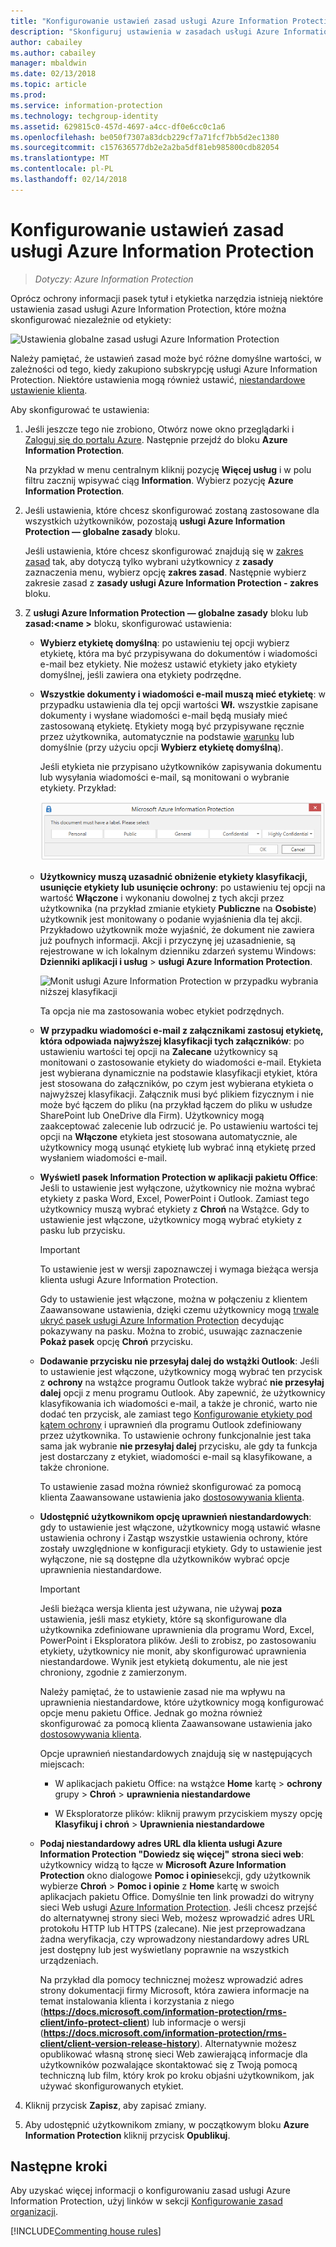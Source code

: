 ```yaml
---
title: "Konfigurowanie ustawień zasad usługi Azure Information Protection"
description: "Skonfiguruj ustawienia w zasadach usługi Azure Information Protection mające zastosowanie do wszystkich użytkowników i urządzeń."
author: cabailey
ms.author: cabailey
manager: mbaldwin
ms.date: 02/13/2018
ms.topic: article
ms.prod: 
ms.service: information-protection
ms.technology: techgroup-identity
ms.assetid: 629815c0-457d-4697-a4cc-df0e6cc0c1a6
ms.openlocfilehash: be050f7307a83dcb229cf7a71fcf7bb5d2ec1380
ms.sourcegitcommit: c157636577db2e2a2ba5df81eb985800cdb82054
ms.translationtype: MT
ms.contentlocale: pl-PL
ms.lasthandoff: 02/14/2018
---
```

# <a name="how-to-configure-the-policy-settings-for-azure-information-protection"></a>Konfigurowanie ustawień zasad usługi Azure Information Protection

>*Dotyczy: Azure Information Protection*

Oprócz ochrony informacji pasek tytuł i etykietka narzędzia istnieją niektóre ustawienia zasad usługi Azure Information Protection, które można skonfigurować niezależnie od etykiety:

![Ustawienia globalne zasad usługi Azure Information Protection](../media/info-protect-policy-default-settingsv3.png)

Należy pamiętać, że ustawień zasad może być różne domyślne wartości, w zależności od tego, kiedy zakupiono subskrypcję usługi Azure Information Protection. Niektóre ustawienia mogą również ustawić, [niestandardowe ustawienie klienta](../rms-client/client-admin-guide-customizations.md).

Aby skonfigurować te ustawienia:

1. Jeśli jeszcze tego nie zrobiono, Otwórz nowe okno przeglądarki i [Zaloguj się do portalu Azure](configure-policy.md#signing-in-to-the-azure-portal). Następnie przejdź do bloku **Azure Information Protection**.
    
    Na przykład w menu centralnym kliknij pozycję **Więcej usług** i w polu filtru zacznij wpisywać ciąg **Information**. Wybierz pozycję **Azure Information Protection**.

2. Jeśli ustawienia, które chcesz skonfigurować zostaną zastosowane dla wszystkich użytkowników, pozostają **usługi Azure Information Protection — globalne zasady** bloku.
    
    Jeśli ustawienia, które chcesz skonfigurować znajdują się w [zakres zasad](configure-policy-scope.md) tak, aby dotyczą tylko wybrani użytkownicy z **zasady** zaznaczenia menu, wybierz opcję **zakres zasad**. Następnie wybierz zakresie zasad z **zasady usługi Azure Information Protection - zakres** bloku.

3. Z **usługi Azure Information Protection — globalne zasady** bloku lub **zasad:\<name >** bloku, skonfigurować ustawienia:
    
    - **Wybierz etykietę domyślną**: po ustawieniu tej opcji wybierz etykietę, która ma być przypisywana do dokumentów i wiadomości e-mail bez etykiety. Nie możesz ustawić etykiety jako etykiety domyślnej, jeśli zawiera ona etykiety podrzędne. 
    
    - **Wszystkie dokumenty i wiadomości e-mail muszą mieć etykietę**: w przypadku ustawienia dla tej opcji wartości **Wł.** wszystkie zapisane dokumenty i wysłane wiadomości e-mail będą musiały mieć zastosowaną etykietę. Etykiety mogą być przypisywane ręcznie przez użytkownika, automatycznie na podstawie [warunku](configure-policy-classification.md) lub domyślnie (przy użyciu opcji **Wybierz etykietę domyślną**).
        
        Jeśli etykieta nie przypisano użytkowników zapisywania dokumentu lub wysyłania wiadomości e-mail, są monitowani o wybranie etykiety. Przykład:
        
        ![Monit usługi Azure Information Protection, jeśli etykietowanie jest wymuszane](../media/info-protect-enforce-labelv2.png)
        
    - **Użytkownicy muszą uzasadnić obniżenie etykiety klasyfikacji, usunięcie etykiety lub usunięcie ochrony**: po ustawieniu tej opcji na wartość **Włączone** i wykonaniu dowolnej z tych akcji przez użytkownika (na przykład zmianie etykiety **Publiczne** na **Osobiste**) użytkownik jest monitowany o podanie wyjaśnienia dla tej akcji. Przykładowo użytkownik może wyjaśnić, że dokument nie zawiera już poufnych informacji. Akcji i przyczynę jej uzasadnienie, są rejestrowane w ich lokalnym dzienniku zdarzeń systemu Windows: **Dzienniki aplikacji i usług** > **usługi Azure Information Protection**.  
        
        ![Monit usługi Azure Information Protection w przypadku wybrania niższej klasyfikacji](../media/info-protect-lower-justification.png)
        
        Ta opcja nie ma zastosowania wobec etykiet podrzędnych.
        
    - **W przypadku wiadomości e-mail z załącznikami zastosuj etykietę, która odpowiada najwyższej klasyfikacji tych załączników**: po ustawieniu wartości tej opcji na **Zalecane** użytkownicy są monitowani o zastosowanie etykiety do wiadomości e-mail. Etykieta jest wybierana dynamicznie na podstawie klasyfikacji etykiet, która jest stosowana do załączników, po czym jest wybierana etykieta o najwyższej klasyfikacji. Załącznik musi być plikiem fizycznym i nie może być łączem do pliku (na przykład łączem do pliku w usłudze SharePoint lub OneDrive dla Firm). Użytkownicy mogą zaakceptować zalecenie lub odrzucić je. Po ustawieniu wartości tej opcji na **Włączone** etykieta jest stosowana automatycznie, ale użytkownicy mogą usunąć etykietę lub wybrać inną etykietę przed wysłaniem wiadomości e-mail.  
    
    - **Wyświetl pasek Information Protection w aplikacji pakietu Office**: Jeśli to ustawienie jest wyłączone, użytkownicy nie można wybrać etykiety z paska Word, Excel, PowerPoint i Outlook. Zamiast tego użytkownicy muszą wybrać etykiety z **Chroń** na Wstążce. Gdy to ustawienie jest włączone, użytkownicy mogą wybrać etykiety z pasku lub przycisku.
        
        > [!IMPORTANT]
        > To ustawienie jest w wersji zapoznawczej i wymaga bieżąca wersja klienta usługi Azure Information Protection.
        
        Gdy to ustawienie jest włączone, można w połączeniu z klientem Zaawansowane ustawienia, dzięki czemu użytkownicy mogą [trwale ukryć pasek usługi Azure Information Protection](../rms-client/client-admin-guide-customizations.md#permanently-hide-the-azure-information-protection-bar) decydując pokazywany na pasku. Można to zrobić, usuwając zaznaczenie **Pokaż pasek** opcję **Chroń** przycisku.
    
    - **Dodawanie przycisku nie przesyłaj dalej do wstążki Outlook**: Jeśli to ustawienie jest włączone, użytkownicy mogą wybrać ten przycisk z **ochrony** na wstążce programu Outlook także wybrać **nie przesyłaj dalej** opcji z menu programu Outlook. Aby zapewnić, że użytkownicy klasyfikowania ich wiadomości e-mail, a także je chronić, warto nie dodać ten przycisk, ale zamiast tego [Konfigurowanie etykiety pod kątem ochrony](configure-policy-protection.md) i uprawnień dla programu Outlook zdefiniowany przez użytkownika. To ustawienie ochrony funkcjonalnie jest taka sama jak wybranie **nie przesyłaj dalej** przycisku, ale gdy ta funkcja jest dostarczany z etykiet, wiadomości e-mail są klasyfikowane, a także chronione.
    
        To ustawienie zasad można również skonfigurować za pomocą klienta Zaawansowane ustawienia jako [dostosowywania klienta](../rms-client/client-admin-guide-customizations.md#hide-or-show-the-do-not-forward-button-in-outlook).
    
    - **Udostępnić użytkownikom opcję uprawnień niestandardowych**: gdy to ustawienie jest włączone, użytkownicy mogą ustawić własne ustawienia ochrony i Zastąp wszystkie ustawienia ochrony, które zostały uwzględnione w konfiguracji etykiety. Gdy to ustawienie jest wyłączone, nie są dostępne dla użytkowników wybrać opcje uprawnienia niestandardowe.
        
        > [!IMPORTANT]
        > Jeśli bieżąca wersja klienta jest używana, nie używaj **poza** ustawienia, jeśli masz etykiety, które są skonfigurowane dla użytkownika zdefiniowane uprawnienia dla programu Word, Excel, PowerPoint i Eksploratora plików. Jeśli to zrobisz, po zastosowaniu etykiety, użytkownicy nie monit, aby skonfigurować uprawnienia niestandardowe. Wynik jest etykietą dokumentu, ale nie jest chroniony, zgodnie z zamierzonym.
        
        Należy pamiętać, że to ustawienie zasad nie ma wpływu na uprawnienia niestandardowe, które użytkownicy mogą konfigurować opcje menu pakietu Office. Jednak go można również skonfigurować za pomocą klienta Zaawansowane ustawienia jako [dostosowywania klienta](../rms-client/client-admin-guide-customizations.md#make-the-custom-permissions-options-available-or-unavailable-to-users).
        
        Opcje uprawnień niestandardowych znajdują się w następujących miejscach:
        
        - W aplikacjach pakietu Office: na wstążce **Home** kartę > **ochrony** grupy > **Chroń** > **uprawnienia niestandardowe**
        
        - W Eksploratorze plików: kliknij prawym przyciskiem myszy opcję **Klasyfikuj i chroń** > **Uprawnienia niestandardowe**
    
    - **Podaj niestandardowy adres URL dla klienta usługi Azure Information Protection "Dowiedz się więcej" strona sieci web**: użytkownicy widzą to łącze w **Microsoft Azure Information Protection** okno dialogowe **Pomoc i opinie**sekcji, gdy użytkownik wybierze **Chroń** > **Pomoc i opinie** z **Home** kartę w swoich aplikacjach pakietu Office. Domyślnie ten link prowadzi do witryny sieci Web usługi [Azure Information Protection](https://www.microsoft.com/cloud-platform/azure-information-protection). Jeśli chcesz przejść do alternatywnej strony sieci Web, możesz wprowadzić adres URL protokołu HTTP lub HTTPS (zalecane). Nie jest przeprowadzana żadna weryfikacja, czy wprowadzony niestandardowy adres URL jest dostępny lub jest wyświetlany poprawnie na wszystkich urządzeniach.
        
        Na przykład dla pomocy technicznej możesz wprowadzić adres strony dokumentacji firmy Microsoft, która zawiera informacje na temat instalowania klienta i korzystania z niego (**https://docs.microsoft.com/information-protection/rms-client/info-protect-client**) lub informacje o wersji (**https://docs.microsoft.com/information-protection/rms-client/client-version-release-history**). Alternatywnie możesz opublikować własną stronę sieci Web zawierającą informacje dla użytkowników pozwalające skontaktować się z Twoją pomocą techniczną lub film, który krok po kroku objaśni użytkownikom, jak używać skonfigurowanych etykiet.

3. Kliknij przycisk **Zapisz**, aby zapisać zmiany.

4. Aby udostępnić użytkownikom zmiany, w początkowym bloku **Azure Information Protection** kliknij przycisk **Opublikuj**.

## <a name="next-steps"></a>Następne kroki

Aby uzyskać więcej informacji o konfigurowaniu zasad usługi Azure Information Protection, użyj linków w sekcji [Konfigurowanie zasad organizacji](configure-policy.md#configuring-your-organizations-policy).  

[!INCLUDE[Commenting house rules](../includes/houserules.md)]
